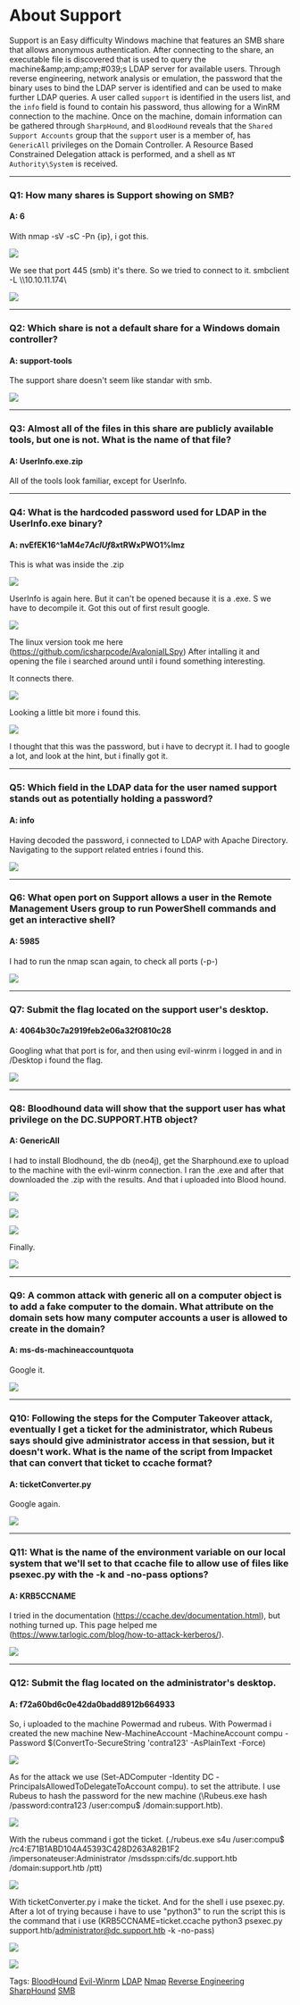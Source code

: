 
# About Support

Support is an Easy difficulty Windows machine that features an SMB share that allows anonymous authentication. After connecting to the share, an executable file is discovered that is used to query the machine&amp;amp;amp;amp;#039;s LDAP server for available users. Through reverse engineering, network analysis or emulation, the password that the binary uses to bind the LDAP server is identified and can be used to make further LDAP queries. A user called `support` is identified in the users list, and the `info` field is found to contain his password, thus allowing for a WinRM connection to the machine. Once on the machine, domain information can be gathered through `SharpHound`, and `BloodHound` reveals that the `Shared Support Accounts` group that the `support` user is a member of, has `GenericAll` privileges on the Domain Controller. A Resource Based Constrained Delegation attack is performed, and a shell as `NT Authority\System` is received.

___

### Q1: How many shares is Support showing on SMB?

#### A: 6

With nmap -sV -sC -Pn {ip}, i got this.

![](../../Img/Pasted%20image%2020250430141803.png)

We see that port 445 (smb) it's there. So we tried to connect to it. smbclient -L \\\\10.10.11.174\\

![](../../Img/Pasted%20image%2020250430142451.png)

___

### Q2: Which share is not a default share for a Windows domain controller?

#### A: support-tools

The support share doesn't seem like standar with smb.

![](../../Img/Pasted%20image%2020250430142412.png)

___

### Q3: Almost all of the files in this share are publicly available tools, but one is not. What is the name of that file?

#### A: UserInfo.exe.zip

All of the tools look familiar, except for UserInfo.

___

### Q4: What is the hardcoded password used for LDAP in the UserInfo.exe binary?

#### A: nvEfEK16^1aM4$e7AclUf8x$tRWxPWO1%lmz

This is what was inside the .zip

![](../../Img/Pasted%20image%2020250430142830.png)

UserInfo is again here. But it can't be opened because it is a .exe. S we have to decompile it.
Got this out of first result google.

![](../../Img/Pasted%20image%2020250430143533.png)

The linux version took me here (https://github.com/icsharpcode/AvaloniaILSpy)
After intalling it and opening the file i searched around until i found something interesting.

It connects there.

![](../../Img/Pasted%20image%2020250430150602.png)

Looking a little bit more i found this.

![](../../Img/Pasted%20image%2020250430150800.png)

I thought that this was the password, but i have to decrypt it.
I had to google a lot, and look at the hint, but i finally got it.

___

### Q5: Which field in the LDAP data for the user named support stands out as potentially holding a password?

#### A: info

Having decoded the password, i connected to LDAP with Apache Directory. Navigating to the support related entries i found this.

![](../../Img/Pasted%20image%2020250430152540.png)

___

### Q6: What open port on Support allows a user in the Remote Management Users group to run PowerShell commands and get an interactive shell?

#### A: 5985

I had to run the nmap scan again, to check all ports (-p-)

![](../../Img/Pasted%20image%2020250430154940.png)

___

### Q7: Submit the flag located on the support user's desktop.

#### A: 4064b30c7a2919feb2e06a32f0810c28

Googling what that port is for, and then using evil-winrm i logged in and in /Desktop i found the flag.

![](../../Img/Pasted%20image%2020250430153159.png)

___

### Q8: Bloodhound data will show that the support user has what privilege on the DC.SUPPORT.HTB object?

#### A: GenericAll

I had to install Blodhound, the db (neo4j), get the Sharphound.exe to upload to the machine with the evil-winrm connection.
I ran the .exe and after that downloaded the .zip with the results.
And that i uploaded into Blood hound.

![](../../Img/Pasted%20image%2020250430155226.png)

![](../../Img/Pasted%20image%2020250430155344.png)

![](../../Img/Pasted%20image%2020250430155500.png)

Finally.

![](../../Img/Pasted%20image%2020250430155748.png)

___

### Q9: A common attack with generic all on a computer object is to add a fake computer to the domain. What attribute on the domain sets how many computer accounts a user is allowed to create in the domain?

#### A: ms-ds-machineaccountquota

Google it.

![](../../Img/Pasted%20image%2020250430160121.png)

___

### Q10: Following the steps for the Computer Takeover attack, eventually I get a ticket for the administrator, which Rubeus says should give administrator access in that session, but it doesn't work. What is the name of the script from Impacket that can convert that ticket to ccache format?

#### A: ticketConverter.py

Google again.

![](../../Img/Pasted%20image%2020250430162918.png)

___

### Q11: What is the name of the environment variable on our local system that we'll set to that ccache file to allow use of files like psexec.py with the -k and -no-pass options?

#### A: KRB5CCNAME

I tried in the documentation (https://ccache.dev/documentation.html), but nothing turned up.
This page helped me (https://www.tarlogic.com/blog/how-to-attack-kerberos/).

![](../../Img/Pasted%20image%2020250430163654.png)

___

### Q12: Submit the flag located on the administrator's desktop.

#### A: f72a60bd6c0e42da0badd8912b664933

So, i uploaded to the machine Powermad and rubeus.
With Powermad i created the new machine New-MachineAccount -MachineAccount compu -Password $(ConvertTo-SecureString 'contra123' -AsPlainText -Force)

![](../../Img/Pasted%20image%2020250430162245.png)

As for the attack we use (Set-ADComputer -Identity DC -PrincipalsAllowedToDelegateToAccount compu). to set the attribute.
I use Rubeus to hash the password for the new machine (\Rubeus.exe hash /password:contra123 /user:compu$ /domain:support.htb).

![](../../Img/Pasted%20image%2020250430162721.png)

With the rubeus command i got the ticket. (./rubeus.exe s4u /user:compu$ /rc4:E71B1ABD104A45393C428D263A82B1F2 /impersonateuser:Administrator /msdsspn:cifs/dc.support.htb /domain:support.htb /ptt)

![](../../Img/Pasted%20image%2020250430170015.png)

With ticketConverter.py i make the ticket.
And for the shell i use psexec.py. After a lot of trying because i have to use "python3" to run the script this is the command that i use (KRB5CCNAME=ticket.ccache python3 psexec.py support.htb/administrator@dc.support.htb -k -no-pass)

![](../../Img/Pasted%20image%2020250430171255.png)

![](../../Img/Pasted%20image%2020250430171550.png)

Tags: [BloodHound](../../Index/BloodHound.md) [Evil-Winrm](../../Index/Evil-Winrm.md) [LDAP](../../Index/LDAP.md) [Nmap](../../Index/Nmap.md) [Reverse Engineering](../../Index/Reverse%20Engineering.md) [SharpHound](../../Index/SharpHound.md) [SMB](../../Index/SMB.md)
